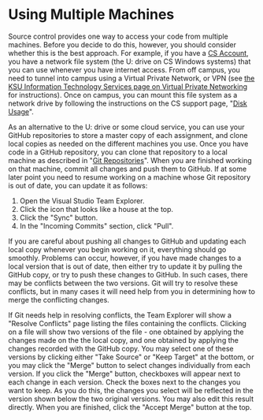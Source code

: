 # Using Multiple Machines

Source control provides one way to access your code from multiple
machines. Before you decide to do this, however, you should consider
whether this is the best approach. For example, if you have a [CS
Account](https://selfserv.cs.ksu.edu/), you have a network file system
(the U: drive on CS Windows systems) that you can use whenever you have
internet access. From off campus, you need to tunnel into campus using a
Virtual Private Network, or VPN (see [the KSU Information Technology
Services page on Virtual Private
Networking](http://www.k-state.edu/its/security/vpn/) for instructions).
Once on campus, you can mount this file system as a network drive by
following the instructions on the CS support page, "[Disk
Usage](https://support.cs.ksu.edu/CISDocs/wiki/Disk_Usage)".

As an alternative to the U: drive or some cloud service, you can use
your GitHub repositories to store a master copy of each assignment, and
clone local copies as needed on the different machines you use. Once you
have code in a GitHub repository, you can clone that repository to a
local machine as described in "[Git
Repositories](/~rhowell/DataStructures/redirect/version-control)". When
you are finished working on that machine, commit all changes and push
them to GitHub. If at some later point you need to resume working on a
machine whose Git repository is out of date, you can update it as
follows:

1.  Open the Visual Studio Team Explorer.
2.  Click the icon that looks like a house at the top.
3.  Click the "Sync" button.
4.  In the "Incoming Commits" section, click "Pull".

If you are careful about pushing all changes to GitHub and updating each
local copy whenever you begin working on it, everything should go
smoothly. Problems can occur, however, if you have made changes to a
local version that is out of date, then either try to update it by
pulling the GitHub copy, or try to push these changes to GitHub. In such
cases, there may be conflicts between the two versions. Git will try to
resolve these conflicts, but in many cases it will need help from you in
determining how to merge the conflicting changes.

If Git needs help in resolving conflicts, the Team Explorer will show a
"Resolve Conflicts" page listing the files containing the conflicts.
Clicking on a file will show two versions of the file - one obtained by
applying the changes made on the the local copy, and one obtained by
applying the changes recorded with the GitHub copy. You may select one
of these versions by clicking either "Take Source" or "Keep Target" at
the bottom, or you may click the "Merge" button to select changes
individually from each version. If you click the "Merge" button,
checkboxes will appear next to each change in each version. Check the
boxes next to the changes you want to keep. As you do this, the changes
you select will be reflected in the version shown below the two original
versions. You may also edit this result directly. When you are finished,
click the "Accept Merge" button at the top.

